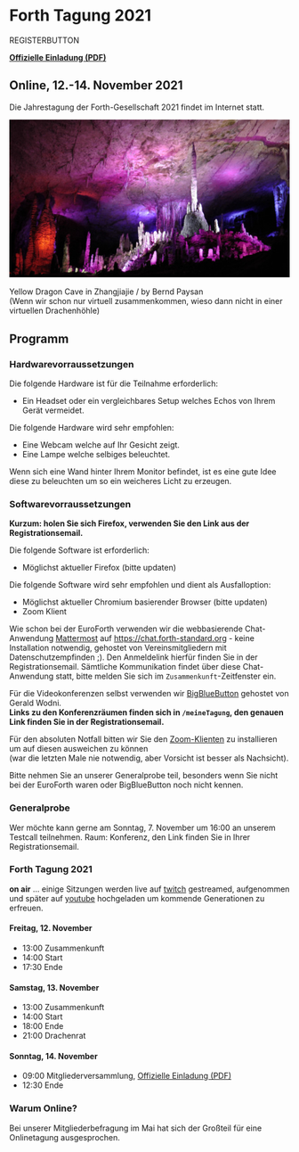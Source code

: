# Forth Tagung 2021
REGISTERBUTTON

__[Offizielle Einladung (PDF)](/files/2021/FG-Mitgliederversammlung-2021-11-14.pdf)__

## Online, 12.-14. November 2021
Die Jahrestagung der Forth-Gesellschaft 2021 findet im Internet statt.

![Internethöhle](/images/2021/cave.jpg)

Yellow Dragon Cave in Zhangjiajie / by Bernd Paysan  
(Wenn wir schon nur virtuell zusammenkommen, wieso dann nicht in einer virtuellen Drachenhöhle)

## Programm

### Hardwarevorraussetzungen
Die folgende Hardware ist für die Teilnahme erforderlich:
- Ein Headset oder ein vergleichbares Setup welches Echos von Ihrem Gerät vermeidet.

Die folgende Hardware wird sehr empfohlen:
- Eine Webcam welche auf Ihr Gesicht zeigt.
- Eine Lampe welche selbiges beleuchtet.

Wenn sich eine Wand hinter Ihrem Monitor befindet, ist es eine gute Idee diese zu beleuchten um so ein weicheres Licht zu erzeugen. 

### Softwarevorraussetzungen

__Kurzum: holen Sie sich Firefox, verwenden Sie den Link aus der Registrationsemail.__

Die folgende Software ist erforderlich:
- Möglichst aktueller Firefox (bitte updaten)

Die folgende Software wird sehr empfohlen und dient als Ausfalloption:
- Möglichst aktueller Chromium basierender Browser (bitte updaten)
- Zoom Klient

Wie schon bei der EuroForth verwenden wir die webbasierende Chat-Anwendung [Mattermost](https://mattermost.com/) auf https://chat.forth-standard.org - keine Installation notwendig, gehostet von Vereinsmitgliedern mit Datenschutzempfinden ;).
Den Anmeldelink hierfür finden Sie in der Registrationsemail.
Sämtliche Kommunikation findet über diese Chat-Anwendung statt, bitte melden Sie sich im `Zusammenkunft`-Zeitfenster ein.

Für die Videokonferenzen selbst verwenden wir [BigBlueButton](https://bigbluebutton.org/) gehostet von Gerald Wodni.  
__Links zu den Konferenzräumen finden sich in `/meineTagung`, den genauen Link finden Sie in der Registrationsemail.__

Für den absoluten Notfall bitten wir Sie den [Zoom-Klienten](https://zoom.us/)
zu installieren um auf diesen ausweichen zu können  
(war die letzten Male nie notwendig, aber Vorsicht ist besser als Nachsicht).

Bitte nehmen Sie an unserer Generalprobe teil, besonders wenn Sie nicht bei der EuroForth waren oder BigBlueButton noch nicht kennen.

### Generalprobe
Wer möchte kann gerne am Sonntag, 7. November um 16:00 an unserem Testcall teilnehmen. Raum: Konferenz, den Link finden Sie in Ihrer Registrationsemail.

### Forth Tagung 2021
**on air** ... einige Sitzungen werden live auf [twitch](https://www.twitch.tv/4ther) gestreamed, aufgenommen und später auf [youtube](https://www.youtube.com/channel/UC_mpkwOO_1ILd66GUTNVPQg) hochgeladen um kommende Generationen zu erfreuen.

#### Freitag, 12. November
- 13:00 Zusammenkunft
- 14:00 Start
- 17:30 Ende

#### Samstag, 13. November
- 13:00 Zusammenkunft
- 14:00 Start
- 18:00 Ende
- 21:00 Drachenrat

#### Sonntag, 14. November
- 09:00 Mitgliederversammlung, [Offizielle Einladung (PDF)](/files/2021/FG-Mitgliederversammlung-2021-11-14.pdf)
- 12:30 Ende

### Warum Online?
Bei unserer Mitgliederbefragung im Mai hat sich der Großteil für eine Onlinetagung ausgesprochen.

